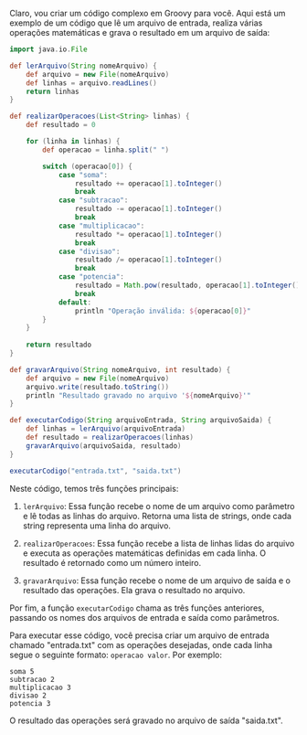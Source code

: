 Claro, vou criar um código complexo em Groovy para você. Aqui está um exemplo de um código que lê um arquivo de entrada, realiza várias operações matemáticas e grava o resultado em um arquivo de saída:

```groovy
import java.io.File

def lerArquivo(String nomeArquivo) {
    def arquivo = new File(nomeArquivo)
    def linhas = arquivo.readLines()
    return linhas
}

def realizarOperacoes(List<String> linhas) {
    def resultado = 0

    for (linha in linhas) {
        def operacao = linha.split(" ")

        switch (operacao[0]) {
            case "soma":
                resultado += operacao[1].toInteger()
                break
            case "subtracao":
                resultado -= operacao[1].toInteger()
                break
            case "multiplicacao":
                resultado *= operacao[1].toInteger()
                break
            case "divisao":
                resultado /= operacao[1].toInteger()
                break
            case "potencia":
                resultado = Math.pow(resultado, operacao[1].toInteger()).toInteger()
                break
            default:
                println "Operação inválida: ${operacao[0]}"
        }
    }
    
    return resultado
}

def gravarArquivo(String nomeArquivo, int resultado) {
    def arquivo = new File(nomeArquivo)
    arquivo.write(resultado.toString())
    println "Resultado gravado no arquivo '${nomeArquivo}'"
}

def executarCodigo(String arquivoEntrada, String arquivoSaida) {
    def linhas = lerArquivo(arquivoEntrada)
    def resultado = realizarOperacoes(linhas)
    gravarArquivo(arquivoSaida, resultado)
}

executarCodigo("entrada.txt", "saida.txt")
```

Neste código, temos três funções principais:

1. `lerArquivo`: Essa função recebe o nome de um arquivo como parâmetro e lê todas as linhas do arquivo. Retorna uma lista de strings, onde cada string representa uma linha do arquivo.

2. `realizarOperacoes`: Essa função recebe a lista de linhas lidas do arquivo e executa as operações matemáticas definidas em cada linha. O resultado é retornado como um número inteiro.

3. `gravarArquivo`: Essa função recebe o nome de um arquivo de saída e o resultado das operações. Ela grava o resultado no arquivo.

Por fim, a função `executarCodigo` chama as três funções anteriores, passando os nomes dos arquivos de entrada e saída como parâmetros.

Para executar esse código, você precisa criar um arquivo de entrada chamado "entrada.txt" com as operações desejadas, onde cada linha segue o seguinte formato: `operacao valor`. Por exemplo:

```
soma 5
subtracao 2
multiplicacao 3
divisao 2
potencia 3
```

O resultado das operações será gravado no arquivo de saída "saida.txt".